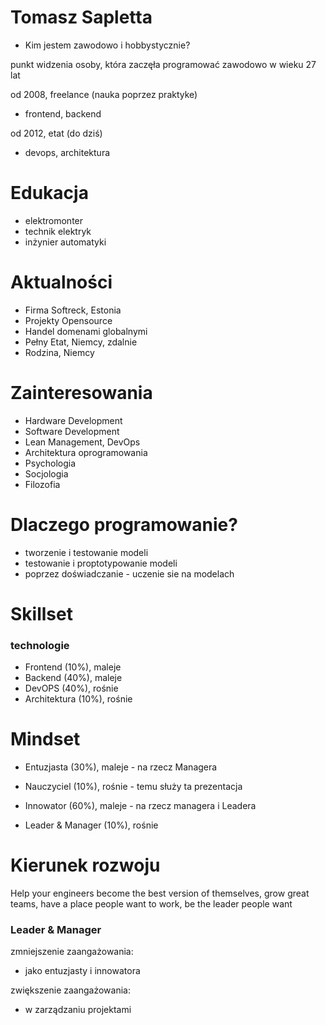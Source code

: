 # Tomasz Sapletta

+ Kim jestem zawodowo i hobbystycznie? 

punkt widzenia osoby, która zaczęła programować zawodowo w wieku 27 lat
  
od 2008, freelance (nauka poprzez praktyke)
+ frontend, backend

od 2012, etat (do dziś)
+ devops, architektura
    
# Edukacja

+ elektromonter
+ technik elektryk
+ inżynier automatyki

# Aktualności

+ Firma Softreck, Estonia
+ Projekty Opensource
+ Handel domenami globalnymi
+ Pełny Etat, Niemcy, zdalnie 
+ Rodzina, Niemcy


# Zainteresowania
+ Hardware Development
+ Software Development
+ Lean Management, DevOps
+ Architektura oprogramowania
+ Psychologia
+ Socjologia
+ Filozofia


# Dlaczego programowanie?

+ tworzenie i testowanie modeli
+ testowanie i proptotypowanie modeli
+ poprzez doświadczanie - uczenie sie na modelach


# Skillset 

### technologie

+ Frontend (10%), maleje
+ Backend (40%), maleje
+ DevOPS (40%), rośnie
+ Architektura (10%), rośnie

# Mindset

[comment]: <> (Każdy z nas ma w różnych tematach różne punkty widzenia:)

+ Entuzjasta (30%), maleje - na rzecz Managera

+ Nauczyciel (10%), rośnie - temu służy ta prezentacja

+ Innowator (60%), maleje - na rzecz managera i Leadera

+ Leader & Manager (10%), rośnie


# Kierunek rozwoju
Help your engineers become the best version of themselves,
grow great teams, have a place people want to work, be the leader people want

### Leader & Manager

zmniejszenie zaangażowania:
+ jako entuzjasty i innowatora


zwiększenie zaangażowania:
+ w zarządzaniu projektami




